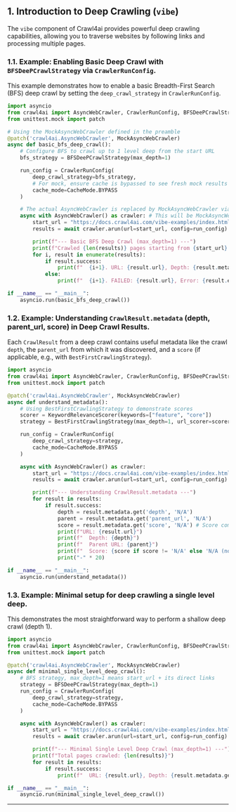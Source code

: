 ## 1. Introduction to Deep Crawling (`vibe`)

The `vibe` component of Crawl4ai provides powerful deep crawling capabilities, allowing you to traverse websites by following links and processing multiple pages.

### 1.1. Example: Enabling Basic Deep Crawl with `BFSDeePCrawlStrategy` via `CrawlerRunConfig`.
This example demonstrates how to enable a basic Breadth-First Search (BFS) deep crawl by setting the `deep_crawl_strategy` in `CrawlerRunConfig`.

```python
import asyncio
from crawl4ai import AsyncWebCrawler, CrawlerRunConfig, BFSDeePCrawlStrategy
from unittest.mock import patch

# Using the MockAsyncWebCrawler defined in the preamble
@patch('crawl4ai.AsyncWebCrawler', MockAsyncWebCrawler)
async def basic_bfs_deep_crawl():
    # Configure BFS to crawl up to 1 level deep from the start URL
    bfs_strategy = BFSDeePCrawlStrategy(max_depth=1)

    run_config = CrawlerRunConfig(
        deep_crawl_strategy=bfs_strategy,
        # For mock, ensure cache is bypassed to see fresh mock results
        cache_mode=CacheMode.BYPASS
    )

    # The actual AsyncWebCrawler is replaced by MockAsyncWebCrawler via @patch
    async with AsyncWebCrawler() as crawler: # This will be MockAsyncWebCrawler
        start_url = "https://docs.crawl4ai.com/vibe-examples/index.html"
        results = await crawler.arun(url=start_url, config=run_config)

        print(f"--- Basic BFS Deep Crawl (max_depth=1) ---")
        print(f"Crawled {len(results)} pages starting from {start_url}:")
        for i, result in enumerate(results):
            if result.success:
                print(f"  {i+1}. URL: {result.url}, Depth: {result.metadata.get('depth')}, Parent: {result.metadata.get('parent_url')}")
            else:
                print(f"  {i+1}. FAILED: {result.url}, Error: {result.error_message}")

if __name__ == "__main__":
    asyncio.run(basic_bfs_deep_crawl())
```

### 1.2. Example: Understanding `CrawlResult.metadata` (depth, parent_url, score) in Deep Crawl Results.
Each `CrawlResult` from a deep crawl contains useful metadata like the crawl `depth`, the `parent_url` from which it was discovered, and a `score` (if applicable, e.g., with `BestFirstCrawlingStrategy`).

```python
import asyncio
from crawl4ai import AsyncWebCrawler, CrawlerRunConfig, BFSDeePCrawlStrategy, KeywordRelevanceScorer, BestFirstCrawlingStrategy
from unittest.mock import patch

@patch('crawl4ai.AsyncWebCrawler', MockAsyncWebCrawler)
async def understand_metadata():
    # Using BestFirstCrawlingStrategy to demonstrate scores
    scorer = KeywordRelevanceScorer(keywords=["feature", "core"])
    strategy = BestFirstCrawlingStrategy(max_depth=1, url_scorer=scorer)

    run_config = CrawlerRunConfig(
        deep_crawl_strategy=strategy,
        cache_mode=CacheMode.BYPASS
    )

    async with AsyncWebCrawler() as crawler:
        start_url = "https://docs.crawl4ai.com/vibe-examples/index.html"
        results = await crawler.arun(url=start_url, config=run_config)

        print(f"--- Understanding CrawlResult.metadata ---")
        for result in results:
            if result.success:
                depth = result.metadata.get('depth', 'N/A')
                parent = result.metadata.get('parent_url', 'N/A')
                score = result.metadata.get('score', 'N/A') # Score comes from BestFirst strategy
                print(f"URL: {result.url}")
                print(f"  Depth: {depth}")
                print(f"  Parent URL: {parent}")
                print(f"  Score: {score if score != 'N/A' else 'N/A (not scored or BFS/DFS)'}")
                print("-" * 20)

if __name__ == "__main__":
    asyncio.run(understand_metadata())
```

### 1.3. Example: Minimal setup for deep crawling a single level deep.
This demonstrates the most straightforward way to perform a shallow deep crawl (depth 1).

```python
import asyncio
from crawl4ai import AsyncWebCrawler, CrawlerRunConfig, BFSDeePCrawlStrategy
from unittest.mock import patch

@patch('crawl4ai.AsyncWebCrawler', MockAsyncWebCrawler)
async def minimal_single_level_deep_crawl():
    # BFS strategy, max_depth=1 means start_url + its direct links
    strategy = BFSDeePCrawlStrategy(max_depth=1)
    run_config = CrawlerRunConfig(
        deep_crawl_strategy=strategy,
        cache_mode=CacheMode.BYPASS
    )

    async with AsyncWebCrawler() as crawler:
        start_url = "https://docs.crawl4ai.com/vibe-examples/index.html"
        results = await crawler.arun(url=start_url, config=run_config)

        print(f"--- Minimal Single Level Deep Crawl (max_depth=1) ---")
        print(f"Total pages crawled: {len(results)}")
        for result in results:
            if result.success:
                print(f"  URL: {result.url}, Depth: {result.metadata.get('depth')}")

if __name__ == "__main__":
    asyncio.run(minimal_single_level_deep_crawl())
```

---
